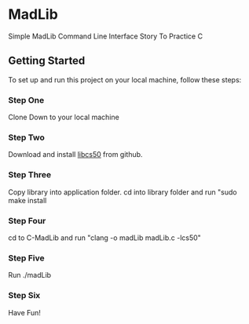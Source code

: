 # MadLib 

Simple MadLib Command Line Interface Story To Practice C 

## Getting Started

To set up and run this project on your local machine, follow these steps:

### Step One

Clone Down to your local machine

### Step Two

Download and install [libcs50](https://github.com/cs50/libcs50/releases) from github.

### Step Three

Copy library into application folder. cd into library folder and run "sudo make install

### Step Four 

cd to C-MadLib and run "clang -o madLib  madLib.c  -lcs50"

### Step Five 

Run ./madLib 

### Step Six

Have Fun!


